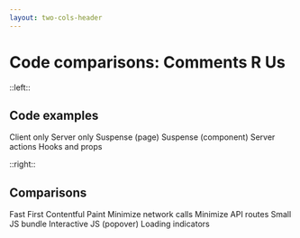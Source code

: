 ```yaml
---
layout: two-cols-header
---
```


<h1 class="h1-xs">Code comparisons: Comments <span class="[display:inline-block] [transform:rotateY(180deg)]">R</span> Us</h1>

::left::

<div class="grid grid-cols-1 grid-rows-7 h-full">
<v-clicks >
    <h2 class="featured mb-2">Code examples</h2>
    <IconBullet icon="icons/blue/laptop.svg">
        Client only
    </IconBullet>
    <IconBullet icon="icons/blue/server.svg">
        Server only
    </IconBullet>
    <IconBullet icon="icons/blue/panels-top-left.svg">
        Suspense (page)
    </IconBullet>
    <IconBullet icon="icons/blue/layout.svg">
        Suspense (component)
    </IconBullet>
    <IconBullet icon="icons/blue/action.svg">
        Server actions
    </IconBullet>
    <IconBullet icon="icons/blue/both.svg">
        Hooks and props
    </IconBullet>
</v-clicks>
</div>

::right::

<div class="grid grid-cols-1 grid-rows-7 h-full">
<v-clicks>
    <h2 class="featured mb-4">Comparisons</h2>
    <IconBullet icon="icons/orange/timer.svg">
        Fast First Contentful Paint
    </IconBullet>
    <IconBullet icon="icons/orange/arrow-up-down.svg">
        Minimize network calls
    </IconBullet>
    <IconBullet icon="icons/orange/file-json.svg">
        Minimize API routes
    </IconBullet>
    <IconBullet icon="icons/orange/briefcase.svg">
        Small JS bundle
    </IconBullet>
    <IconBullet icon="icons/orange/square-mouse-pointer.svg">
        Interactive JS (popover)
    </IconBullet>
    <IconBullet icon="icons/orange/loader.svg">
        Loading indicators
    </IconBullet>
</v-clicks>
</div>